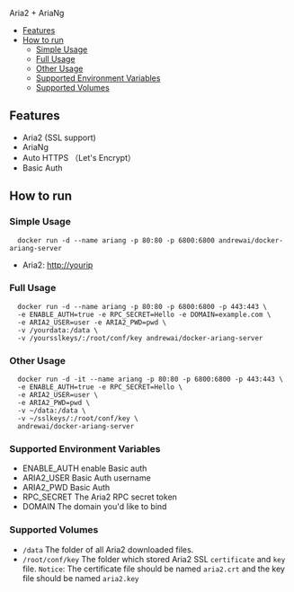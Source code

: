 Aria2 + AriaNg

- [Features](#features)
- [How to run](#how-to-run)
  - [Simple Usage](#simple-usage)
  - [Full Usage](#full-usage)
  - [Other Usage](#other-usage)
  - [Supported Environment Variables](#supported-environment-variables)
  - [Supported Volumes](#supported-volumes)

## Features
  * Aria2 (SSL support)
  * AriaNg
  * Auto HTTPS （Let's Encrypt）
  * Basic Auth

## How to run

### Simple Usage

```shell
  docker run -d --name ariang -p 80:80 -p 6800:6800 andrewai/docker-ariang-server
```

* Aria2: <http://yourip>

### Full Usage
```shell
  docker run -d --name ariang -p 80:80 -p 6800:6800 -p 443:443 \
  -e ENABLE_AUTH=true -e RPC_SECRET=Hello -e DOMAIN=example.com \
  -e ARIA2_USER=user -e ARIA2_PWD=pwd \
  -v /yourdata:/data \
  -v /yoursslkeys/:/root/conf/key andrewai/docker-ariang-server
```
### Other Usage
```
  docker run -d -it --name ariang -p 80:80 -p 6800:6800 -p 443:443 \
  -e ENABLE_AUTH=true -e RPC_SECRET=Hello \
  -e ARIA2_USER=user \
  -e ARIA2_PWD=pwd \
  -v ~/data:/data \
  -v ~/sslkeys/:/root/conf/key \
  andrewai/docker-ariang-server
```

### Supported Environment Variables

  * ENABLE_AUTH enable Basic auth
  * ARIA2_USER Basic Auth username
  * ARIA2_PWD Basic Auth
  * RPC_SECRET The Aria2 RPC secret token
  * DOMAIN The domain you'd like to bind


### Supported Volumes
  * `/data` The folder of all Aria2 downloaded files.
  * `/root/conf/key` The folder which stored Aria2 SSL `certificate` and `key` file. `Notice`: The certificate file should be named `aria2.crt` and the key file should be named `aria2.key`
